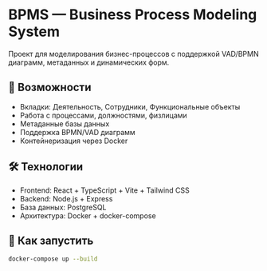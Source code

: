 # BPMS — Business Process Modeling System

Проект для моделирования бизнес-процессов с поддержкой VAD/BPMN диаграмм, метаданных и динамических форм.

## 🚀 Возможности

- Вкладки: Деятельность, Сотрудники, Функциональные объекты
- Работа с процессами, должностями, физлицами
- Метаданные базы данных
- Поддержка BPMN/VAD диаграмм
- Контейнеризация через Docker

## 🛠️ Технологии

- Frontend: React + TypeScript + Vite + Tailwind CSS
- Backend: Node.js + Express
- База данных: PostgreSQL
- Архитектура: Docker + docker-compose

## 🔧 Как запустить

```bash
docker-compose up --build